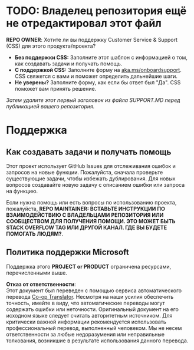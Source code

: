 <!--
CO_OP_TRANSLATOR_METADATA:
{
  "original_hash": "62fe65c1d8e3796c01aa1e3c89666cba",
  "translation_date": "2025-05-06T17:39:46+00:00",
  "source_file": "SUPPORT.md",
  "language_code": "ru"
}
-->
# TODO: Владелец репозитория ещё не отредактировал этот файл

**REPO OWNER**: Хотите ли вы поддержку Customer Service & Support (CSS) для этого продукта/проекта?

- **Без поддержки CSS:** Заполните этот шаблон с информацией о том, как создавать задачи и получать помощь.
- **С поддержкой CSS:** Заполните форму на [aka.ms/onboardsupport](https://aka.ms/onboardsupport). CSS свяжется с вами и поможет определить дальнейшие шаги.
- **Не уверены?** Заполните форму, как если бы ответ был "Да". CSS поможет вам принять решение.

*Затем удалите этот первый заголовок из файла SUPPORT.MD перед публикацией вашего репозитория.*

# Поддержка

## Как создавать задачи и получать помощь  

Этот проект использует GitHub Issues для отслеживания ошибок и запросов на новые функции. Пожалуйста, сначала проверьте существующие задачи, чтобы избежать дублирования. Для новых вопросов создавайте новую задачу с описанием ошибки или запроса на функцию.

Если нужна помощь или есть вопросы по использованию проекта, пожалуйста, **REPO MAINTAINER: ВСТАВЬТЕ ИНСТРУКЦИИ ПО ВЗАИМОДЕЙСТВИЮ С ВЛАДЕЛЬЦАМИ РЕПОЗИТОРИЯ ИЛИ СООБЩЕСТВОМ ДЛЯ ПОЛУЧЕНИЯ ПОМОЩИ. ЭТО МОЖЕТ БЫТЬ STACK OVERFLOW TAG ИЛИ ДРУГОЙ КАНАЛ. ГДЕ ВЫ БУДЕТЕ ПОМОГАТЬ ЛЮДЯМ?**.

## Политика поддержки Microsoft  

Поддержка этого **PROJECT or PRODUCT** ограничена ресурсами, перечисленными выше.

**Отказ от ответственности**:  
Этот документ был переведен с помощью сервиса автоматического перевода [Co-op Translator](https://github.com/Azure/co-op-translator). Несмотря на наши усилия обеспечить точность, имейте в виду, что автоматические переводы могут содержать ошибки или неточности. Оригинальный документ на его исходном языке следует считать авторитетным источником. Для критически важной информации рекомендуется использовать профессиональный перевод, выполненный человеком. Мы не несем ответственности за любые недоразумения или неправильные толкования, возникшие в результате использования данного перевода.